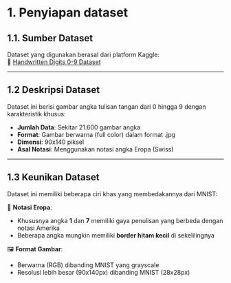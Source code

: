# 1. Penyiapan dataset

## 1.1. Sumber Dataset

Dataset yang digunakan berasal dari platform Kaggle:  
🔗 [Handwritten Digits 0-9 Dataset](https://www.kaggle.com/datasets/olafkrastovski/handwritten-digits-0-9)

---

## 1.2 Deskripsi Dataset

Dataset ini berisi gambar angka tulisan tangan dari 0 hingga 9 dengan karakteristik khusus:

- **Jumlah Data**: Sekitar 21.600 gambar angka
- **Format**: Gambar berwarna (full color) dalam format .jpg
- **Dimensi**: 90x140 piksel
- **Asal Notasi**: Menggunakan notasi angka Eropa (Swiss)

---

## 1.3 Keunikan Dataset

Dataset ini memiliki beberapa ciri khas yang membedakannya dari MNIST:

🎯 **Notasi Eropa**:

- Khususnya angka **1** dan **7** memiliki gaya penulisan yang berbeda dengan notasi Amerika
- Beberapa angka mungkin memiliki **border hitam kecil** di sekelilingnya

🖼️ **Format Gambar**:

- Berwarna (RGB) dibanding MNIST yang grayscale
- Resolusi lebih besar (90x140px) dibanding MNIST (28x28px)
